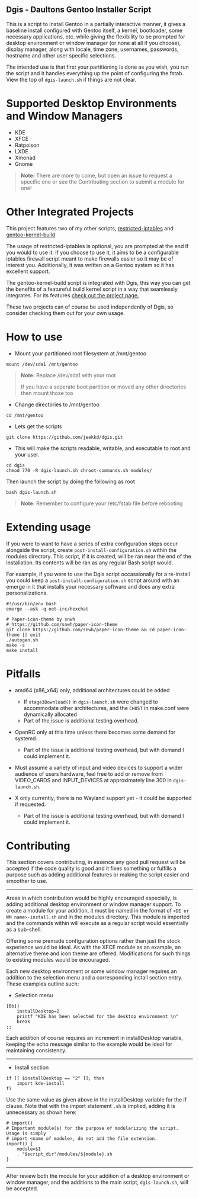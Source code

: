 Dgis - Daultons Gentoo Installer Script
---------------------------------------

This is a script to install Gentoo in a partially interactive manner, it gives a baseline install 
configured with Gentoo itself, a kernel, bootloader, some necessary applications, etc. while giving the 
flexibility to be prompted for desktop environment or window manager (or none at all if you choose), display manager, along with locale, time zone, usernames, passwords, hostname and other user specific selections.

The intended use is that first your partitioning is done as you wish, you run the script and it handles
everything up the point of configuring the fstab. View the top of `dgis-launch.sh` if things are not clear.

Supported Desktop Environments and Window Managers
===

- KDE
- XFCE
- Ratpoison
- LXDE
- Xmonad
- Gnome

> **Note:** 
> There are more to come, but open an issue to request a specific one or see the Contributing section to
> submit a module for one!

Other Integrated Projects
===

This project features two of my other scripts, [restricted-iptables](https://github.com/jeekkd/restricted-iptables) and [gentoo-kernel-build](https://github.com/jeekkd/gentoo-kernel-build). 

The usage of restricted-iptables is optional, you are prompted at the end if you would to use it. If you choose to use it, it aims to be a configurable iptables firewall script meant to make firewalls easier so it may be of interest you. Additionally, it was written on a Gentoo system so it has excellent support.

The gentoo-kernel-build script is integrated with Dgis, this way you can get the benefits of a featureful build kernel script in a way that seamlessly integrates. For its features [check out the project page.](https://github.com/jeekkd/gentoo-kernel-build)

These two projects can of course be used independently of Dgis, so consider checking them out for your own usage.

How to use
===

- Mount your partitioned root filesystem at /mnt/gentoo

```
mount /dev/sda1 /mnt/gentoo
```

> **Note:** 
> Replace /dev/sda1 with your root
> 
> If you have a seperate boot partition or moved any other directories then mount those too
>

- Change directories to /mnt/gentoo

```
cd /mnt/gentoo
```

- Lets get the scripts

```
git clone https://github.com/jeekkd/dgis.git
```

- This will make the scripts readable, writable, and executable to root and your user.

```
cd dgis
chmod 770 -R dgis-launch.sh chroot-commands.sh modules/
```

Then launch the script by doing the following as root

```
bash dgis-launch.sh
```

> **Note:** 
> Remember to configure your /etc/fstab file before rebooting

Extending usage
===

If you were to want to have a series of extra configuration steps occur alongside the script, create
`post-install-configuration.sh` within the modules directory. This script, if it is created, will
be ran near the end of the installation. Its contents will be ran as any regular Bash script would.

For example, if you were to use the Dgis script occassionally for a re-install you could keep a 
`post-install-configuration.sh` script around with an emerge in it that installs your necessary 
software and does any extra personalizations.

```
#!/usr/bin/env bash
emerge --ask -q net-irc/hexchat

# Paper-icon-theme by snwh
# https://github.com/snwh/paper-icon-theme
git clone https://github.com/snwh/paper-icon-theme && cd paper-icon-theme || exit
./autogen.sh
make -s
make install
```

Pitfalls
===

- amd64 (x86_x64) only, additional architectures could be added
	- If `stage3Download()` in `dgis-launch.sh` were changed to accommodate other architectures, and the `CHOST` in make.conf were dynamically allocated 
	- Part of the issue is additional testing overhead.

- OpenRC only at this time unless there becomes some demand for systemd.
	- Part of the issue is additional testing overhead, but with demand I could implement it.

- Must assume a variety of input and video devices to support a wider audience of users hardware, feel free to add or remove from VIDEO_CARDS and INPUT_DEVICES at approximately line 300 in `dgis-launch.sh`.

- X only currently, there is no Wayland support yet - it could be supported if requested.
	- Part of the issue is additional testing overhead, but with demand I could implement it.

Contributing
===

This section covers contributing, in essence any good pull request will be accepted if the code quality
is good and it fixes something or fulfills a purpose such as adding additional features or making the
script easier and smoother to use.


----------


Areas in which contribution would be highly encouraged especially, is adding additional desktop environment
or window manager support. To create a module for your addition, it must be named in the format of
`<DE or WM name>-install.sh` and in the modules directory. This module is imported and the commands within will execute as a regular script would essentially as a sub-shell.

Offering some premade configuration options rather than just the stock experience would be ideal. As with
the XFCE module as an example, an alternative theme and icon theme are offered. Modifications for such things
to existing modules would be encouraged.

Each new desktop environment or some window manager requires an addition to the selection menu and a
corresponding install section entry. These examples outline such:

- Selection menu

```
[Bb])
	installDesktop=2
	printf "KDE has been selected for the desktop environment \n"
	break
;;
```

Each addition of course requires an increment in installDesktop variable, keeping the echo message similar to the example would be ideal for maintaining consistency.

----------


- Install section

```
if [[ $installDesktop == "2" ]]; then
	import kde-install
fi
```

Use the same value as given above in the installDesktop variable for the if clause. Note that with the import statement `.sh` is implied, adding it is unnecessary as shown here:

```
# import()
# Important module(s) for the purpose of modularizing the script. Usage is simply
# import <name of module>, do not add the file extension.
import() {
	module=$1
	. "$script_dir"/modules/${module}.sh
}
```

----------
After review both the module for your addition of a desktop environment or window manager, and the additions to the main script, `dgis-launch.sh`, will be accepted.


